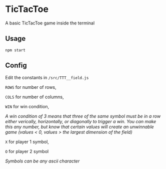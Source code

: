  # TicTacToe

 A basic TicTacToe game inside the terminal

 ## Usage

 `npm start`


 ## Config

 Edit the constants in `/src/TTT__field.js` 

 `ROWS` for number of rows,
 
 `COLS` for number of columns,
 
 `WIN` for win condition,
 
 _A win condition of 3 means that three of the same symbol must be in a row either verically, horizontally, or diagonally to trigger a win. You can make this any number, but know that certain values will create an unwinnable game (values < 0, values > the largest dimension of the field)_
 
 `X` for player 1 symbol,
 
 `O` for player 2 symbol
 
 _Symbols can be any ascii character_



